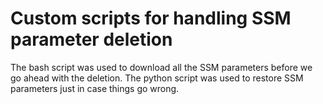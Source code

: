 # Custom scripts for handling SSM parameter deletion

The bash script was used to download all the SSM parameters before we go ahead with the deletion. The python script was used to restore SSM parameters just in case things go wrong.